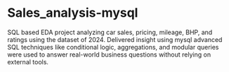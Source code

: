 # Sales_analysis-mysql
SQL based EDA project analyzing car sales, pricing, mileage, BHP, and ratings using the dataset of 2024. Delivered insight using mysql advanced SQL techniques like conditional logic, aggregations, and modular queries were used to answer real-world business questions without relying on external tools. 
